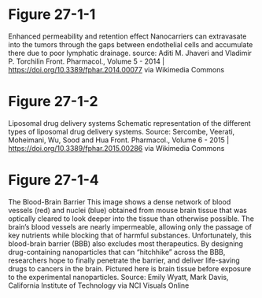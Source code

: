 # Figure 27-1-1
Enhanced permeability and retention effect
Nanocarriers can extravasate into the tumors through the gaps between endothelial cells and accumulate there due to poor lymphatic drainage.
source: Aditi M. Jhaveri and Vladimir P. Torchilin Front. Pharmacol., Volume 5 - 2014 | https://doi.org/10.3389/fphar.2014.00077 via Wikimedia Commons


# Figure 27-1-2
Liposomal drug delivery systems
Schematic representation of the different types of liposomal drug delivery systems.
Source: Sercombe, Veerati, Moheimani, Wu, Sood and Hua Front. Pharmacol., Volume 6 - 2015 | https://doi.org/10.3389/fphar.2015.00286 via Wikimedia Commons


# Figure 27-1-4
The Blood-Brain Barrier
This image shows a dense network of blood vessels (red) and nuclei (blue) obtained from mouse brain tissue that was optically cleared to look deeper into the tissue than otherwise possible. The brain’s blood vessels are nearly impermeable, allowing only the passage of key nutrients while blocking that of harmful substances. Unfortunately, this blood-brain barrier (BBB) also excludes most therapeutics. By designing drug-containing nanoparticles that can “hitchhike” across the BBB, researchers hope to finally penetrate the barrier, and deliver life-saving drugs to cancers in the brain. Pictured here is brain tissue before exposure to the experimental nanoparticles.
Source: Emily Wyatt, Mark Davis, California Institute of Technology via NCI Visuals Online
